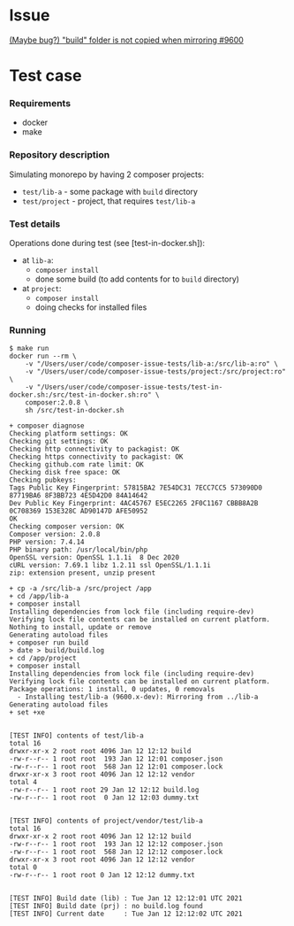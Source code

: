 # Issue

[(Maybe bug?) "build" folder is not copied when mirroring #9600](https://github.com/composer/composer/issues/9600)

# Test case

### Requirements
- docker
- make

### Repository description

Simulating monorepo by having 2 composer projects:
- `test/lib-a` - some package with `build` directory
- `test/project` - project, that requires `test/lib-a`

### Test details

Operations done during test (see [test-in-docker.sh]):
- at `lib-a`: 
  - `composer install`
  - done some build (to add contents for to `build` directory)
- at `project`:
  - `composer install`
  - doing checks for installed files

### Running

```
$ make run
docker run --rm \
    -v "/Users/user/code/composer-issue-tests/lib-a:/src/lib-a:ro" \
    -v "/Users/user/code/composer-issue-tests/project:/src/project:ro" \
    -v "/Users/user/code/composer-issue-tests/test-in-docker.sh:/src/test-in-docker.sh:ro" \
    composer:2.0.8 \
    sh /src/test-in-docker.sh

+ composer diagnose
Checking platform settings: OK
Checking git settings: OK
Checking http connectivity to packagist: OK
Checking https connectivity to packagist: OK
Checking github.com rate limit: OK
Checking disk free space: OK
Checking pubkeys:
Tags Public Key Fingerprint: 57815BA2 7E54DC31 7ECC7CC5 573090D0  87719BA6 8F3BB723 4E5D42D0 84A14642
Dev Public Key Fingerprint: 4AC45767 E5EC2265 2F0C1167 CBBB8A2B  0C708369 153E328C AD90147D AFE50952
OK
Checking composer version: OK
Composer version: 2.0.8
PHP version: 7.4.14
PHP binary path: /usr/local/bin/php
OpenSSL version: OpenSSL 1.1.1i  8 Dec 2020
cURL version: 7.69.1 libz 1.2.11 ssl OpenSSL/1.1.1i
zip: extension present, unzip present

+ cp -a /src/lib-a /src/project /app
+ cd /app/lib-a
+ composer install
Installing dependencies from lock file (including require-dev)
Verifying lock file contents can be installed on current platform.
Nothing to install, update or remove
Generating autoload files
+ composer run build
> date > build/build.log
+ cd /app/project
+ composer install
Installing dependencies from lock file (including require-dev)
Verifying lock file contents can be installed on current platform.
Package operations: 1 install, 0 updates, 0 removals
  - Installing test/lib-a (9600.x-dev): Mirroring from ../lib-a
Generating autoload files
+ set +xe


[TEST INFO] contents of test/lib-a
total 16
drwxr-xr-x 2 root root 4096 Jan 12 12:12 build
-rw-r--r-- 1 root root  193 Jan 12 12:01 composer.json
-rw-r--r-- 1 root root  568 Jan 12 12:01 composer.lock
drwxr-xr-x 3 root root 4096 Jan 12 12:12 vendor
total 4
-rw-r--r-- 1 root root 29 Jan 12 12:12 build.log
-rw-r--r-- 1 root root  0 Jan 12 12:03 dummy.txt


[TEST INFO] contents of project/vendor/test/lib-a
total 16
drwxr-xr-x 2 root root 4096 Jan 12 12:12 build
-rw-r--r-- 1 root root  193 Jan 12 12:12 composer.json
-rw-r--r-- 1 root root  568 Jan 12 12:12 composer.lock
drwxr-xr-x 3 root root 4096 Jan 12 12:12 vendor
total 0
-rw-r--r-- 1 root root 0 Jan 12 12:12 dummy.txt


[TEST INFO] Build date (lib) : Tue Jan 12 12:12:01 UTC 2021
[TEST INFO] Build date (prj) : no build.log found
[TEST INFO] Current date     : Tue Jan 12 12:12:02 UTC 2021
```